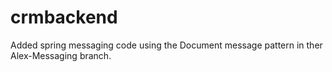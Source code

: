 # crmbackend

Added spring messaging code using the Document message pattern in ther Alex-Messaging branch.
